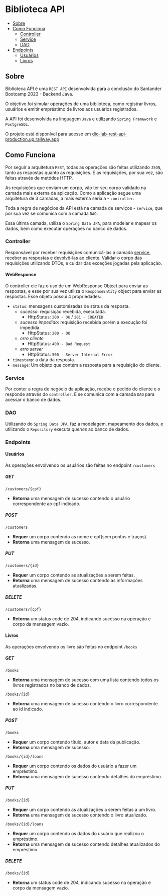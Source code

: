 # Biblioteca API

- [Sobre](#sobre)
- [Como Funciona](#como-funciona)
    - [Controller](#controller)
    - [Service](#service)
    - [DAO](#dao)
- [Endpoints](#endpoints)
    - [Usuários](#usuários)
    - [Livros](#livros)


## Sobre
Biblioteca API é uma `REST API` desenvolvida para a conclusão do Santander Bootcamp 2023 - Backend Java.

O objetivo foi simular operações de uma biblioteca, como registrar livros, usuários e emitir empréstimo de livros aos usuários registrados.

A API foi desenvolvida na linguagem `Java` e utilizando `Spring Framework` e `PostgreSQL`.

O projeto está disponível para acesso em [dio-lab-rest-api-production.up.railway.app](https://dio-lab-rest-api-production.up.railway.app/)

## Como Funciona

Por seguir a arquitetura `REST`, todas as operações são feitas utilizando `JSON`, tanto as respostas quanto as requisições. E as requisições, por sua vez, são feitas através de metódos HTTP.

As requisições que enviam um corpo, vão ter seu corpo validado na camada mais externa da aplicação. Como a aplicação segue uma arquitetura de 3 camadas, a mais externa seria a - `controller`.

Toda a regra de negócios da API está na camada de serviços - `service`, que por sua vez se comunica com a camada `DAO`.

Essa última camada, utiliza o `Spring Data JPA`, para modelar e mapear os dados, bem como executar operações no banco de dados.

### Controller
Responsável por receber requisições comunicá-las a camada [service](#service), receber as respostas e devolvê-las ao cliente. Validar o corpo das requisições utilizando DTOs, e cuidar das exceções jogadas pela aplicação.

#### WebResponse
O controller ele faz o uso de um WebResponse Object para enviar as respostas, e esse por sua vez utiliza o `ResponseEntity` object para enviar as respostas.
Esse objeto possui 4 propriedades:
- `status`: mensagens customizadas de status da resposta.
    - *sucesso*: requisição recebida, executada.
        - HttpStatus: `200 - OK` / `201 - CREATED`
    - *sucesso impedido*: requisição recebida porém a execução foi impedida.
        - HttpStatus: `200 - OK`
    - *erro cliente*
        - HttpStatus: `400 - Bad Request`
    - *erro server*
        - HttpStatus: `500 - Server Internal Error`
- `timestamp`: a data da resposta.
- `message`: Um objeto que contém a resposta para a requisição do cliente.

### Service
Por conter a regra de negócio da aplicação, recebe o pedido do cliente e o responde através do `controller`. E se comunica com a camada `DAO` para acessar o banco de dados.

### DAO
Utilizando do `Spring Data JPA`, faz a modelagem, mapeamento dos dados, e utilizando o `Repository` executa *queries* ao banco de dados.

### Endpoints
#### Usuários
As operações envolvendo os usuários são feitas no endpoint `/customers`

##### GET
`/customers/{cpf}`  
- **Retorna** uma mensagem de sucesso contendo o usuário correspondente ao cpf indicado.

##### POST
`/customers`  
- **Requer** um corpo contendo as nome e cpf(sem pontos e traços).
- **Retorna** uma mensagem de sucesso.

##### PUT
`/customers/{id}`  
- **Requer** um corpo contendo as atualizações a serem feitas.
- **Retorna** uma mensagem de sucesso contendo as informações atualizadas.

##### DELETE
`/customers/{cpf}`  
- **Retorna** um status code de 204, indicando sucesso na operação e corpo da mensagem vazio.

#### Livros
As operações envolvendo os livro são feitas no endpoint `/books`

##### GET
`/books`  
- **Retorna** uma mensagem de sucesso com uma lista contendo todos os livros registrados no banco de dados.

`/books/{id}`  
- **Retorna** uma mensagem de sucesso contendo o livro correspondente ao id indicado.

##### POST
`/books`  
- **Requer** um corpo contendo título, autor e data da publicação.
- **Retorna** uma mensagem de sucesso.

`/books/{id}/loans`  
- **Requer** um corpo contendo os dados do usuário a fazer um empréstimo.
- **Retorna** uma mensagem de sucesso contendo detalhes do empréstimo.

##### PUT
`/books/{id}`  
- **Requer** um corpo contendo as atualizações a serem feitas a um livro.
- **Retorna** uma mensagem de sucesso contendo o livro atualizado.

`/books/{id}/loans`  
- **Requer** um corpo contendo os dados do usuário que realizou o empréstimo.
- **Retorna** uma mensagem de sucesso contendo detalhes atualizados do empréstimo.

##### DELETE
`/books/{id}`  
- **Retorna** um status code de 204, indicando sucesso na operação e corpo da mensagem vazio.
